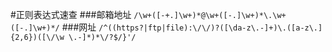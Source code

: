 #正则表达式速查
###邮箱地址
```/\w+([-+.]\w+)*@\w+([-.]\w+)*\.\w+([-.]\w+)*/```
###网址
```/^((https?|ftp|file):\/\/)?([\da-z\.-]+)\.([a-z\.]{2,6})([\/\w \.-]*)*\/?$/}'/```

